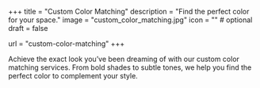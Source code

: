 +++
title = "Custom Color Matching"
description = "Find the perfect color for your space."
image = "custom_color_matching.jpg"
icon = "" # optional
draft = false

url = "custom-color-matching"
+++

Achieve the exact look you’ve been dreaming of with our custom color matching services. From bold shades to subtle tones, we help you find the perfect color to complement your style.
